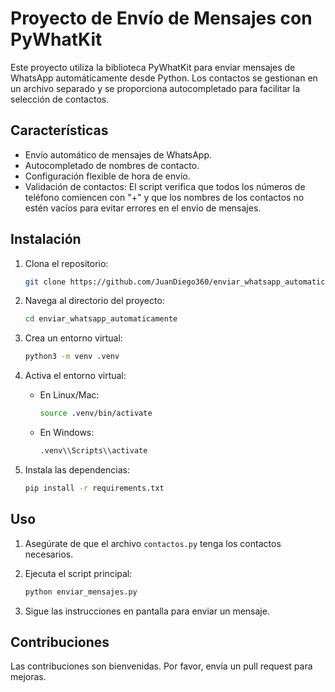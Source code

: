 # Proyecto de Envío de Mensajes con PyWhatKit

Este proyecto utiliza la biblioteca PyWhatKit para enviar mensajes de WhatsApp automáticamente desde Python. Los contactos se gestionan en un archivo separado y se proporciona autocompletado para facilitar la selección de contactos.

## Características

- Envío automático de mensajes de WhatsApp.
- Autocompletado de nombres de contacto.
- Configuración flexible de hora de envío.
- Validación de contactos: El script verifica que todos los números de teléfono comiencen con "+" y que los nombres de los contactos no estén vacíos para evitar errores en el envío de mensajes.

## Instalación

1. Clona el repositorio:

   ```bash
   git clone https://github.com/JuanDiego360/enviar_whatsapp_automaticamente.git
   ```

2. Navega al directorio del proyecto:

   ```bash
   cd enviar_whatsapp_automaticamente
   ```

3. Crea un entorno virtual:

   ```bash
   python3 -m venv .venv
   ```

4. Activa el entorno virtual:

   - En Linux/Mac:

     ```bash
     source .venv/bin/activate
     ```

   - En Windows:

     ```bash
     .venv\\Scripts\\activate
     ```

5. Instala las dependencias:

   ```bash
   pip install -r requirements.txt
   ```

## Uso

1. Asegúrate de que el archivo `contactos.py` tenga los contactos necesarios.
2. Ejecuta el script principal:

   ```bash
   python enviar_mensajes.py
   ```

3. Sigue las instrucciones en pantalla para enviar un mensaje.

## Contribuciones

Las contribuciones son bienvenidas. Por favor, envía un pull request para mejoras.